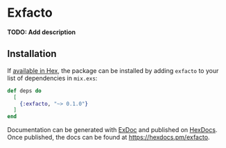# Exfacto

**TODO: Add description**

## Installation

If [available in Hex](https://hex.pm/docs/publish), the package can be installed
by adding `exfacto` to your list of dependencies in `mix.exs`:

```elixir
def deps do
  [
    {:exfacto, "~> 0.1.0"}
  ]
end
```

Documentation can be generated with [ExDoc](https://github.com/elixir-lang/ex_doc)
and published on [HexDocs](https://hexdocs.pm). Once published, the docs can
be found at <https://hexdocs.pm/exfacto>.

